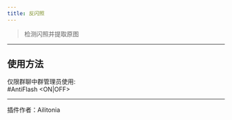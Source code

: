 ```yaml
---
title: 反闪照
---
```


> 检测闪照并提取原图

---
## 使用方法
仅限群聊中群管理员使用:<br/>
\#AntiFlash <ON|OFF><br/>

---
插件作者：Ailitonia